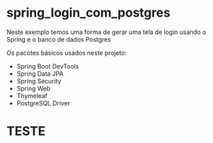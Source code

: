 # spring_login_com_postgres
Neste exemplo temos uma forma de gerar uma tela de login usando o Spring e o banco de dados Postgres

Os pacotes básicos usados neste projeto:
- Spring Boot DevTools
- Spring Data JPA
- Spring Security
- Spring Web
- Thymeleaf
- PostgreSQL Driver

# TESTE
